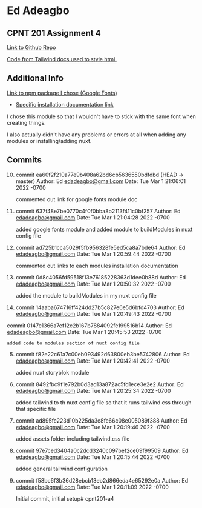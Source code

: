 # Ed Adeagbo

## CPNT 201 Assignment 4

[Link to Github Repo]()

[Code from Tailwind docs used to style html.](https://tailwindcss.com/)

## Additional Info

[Link to npm package I chose (Google Fonts)](https://github.com/nuxt-community/google-fonts-module)
 - [Specific installation documentation link](https://github.com/nuxt-community/google-fonts-module#setup)

I chose this module so that I wouldn't have to stick with the same font when creating things.

I also actually didn't have any problems or errors at all when adding any modules or installing/adding nuxt.

## Commits

10. commit ea60f2f210a77e9b408a62bd6cb5636550bdfdbd (HEAD -> master)
  Author: Ed <edadeagbo@gmail.com>
  Date:   Tue Mar 1 21:06:01 2022 -0700

    commented out link for google fonts module doc

9. commit 637f48e7be0770c4f0f0bba8b2113f411c0bf257
  Author: Ed <edadeagbo@gmail.com>
  Date:   Tue Mar 1 21:04:28 2022 -0700

    added google fonts module and added module to buildModules in nuxt config file

8. commit ad725b1cca5029f5fb956328fe5ed5ca8a7bde64
  Author: Ed <edadeagbo@gmail.com>
  Date:   Tue Mar 1 20:59:44 2022 -0700

    commented out links to each modules installation documentation

7. commit 0d8c4056fd59518f13e76185228363d1dee0b88d
  Author: Ed <edadeagbo@gmail.com>
  Date:   Tue Mar 1 20:50:32 2022 -0700

    added the module to buildModules in my nuxt config file

6. commit 14aaba674716ff424dd27b5c827e6e5d6bfd4703
  Author: Ed <edadeagbo@gmail.com>
  Date:   Tue Mar 1 20:49:43 2022 -0700

  commit 0147e1366a7ef12c2b167b7884092fe199516b14
  Author: Ed <edadeagbo@gmail.com>
  Date:   Tue Mar 1 20:45:53 2022 -0700

    added code to modules section of nuxt config file

5. commit f82e22c61a7c00eb093492d63800eb3be5742806
  Author: Ed <edadeagbo@gmail.com>
  Date:   Tue Mar 1 20:42:41 2022 -0700

    added nuxt storyblok module

4. commit 8492fbc9f1e792b0d3ad13a872ac5fd1ece3e2e2
  Author: Ed <edadeagbo@gmail.com>
  Date:   Tue Mar 1 20:25:34 2022 -0700

    added tailwind to th nuxt config file so that it runs tailwind css through that specific file

3. commit ad895fc223d10b225da3e8fe66c08e005089f388
  Author: Ed <edadeagbo@gmail.com>
  Date:   Tue Mar 1 20:19:46 2022 -0700

    added assets folder including tailwind.css file

2. commit 97e7ced3404a0c2dcd3240c097bef2ce09f99509
  Author: Ed <edadeagbo@gmail.com>
  Date:   Tue Mar 1 20:15:44 2022 -0700

    added general tailwind configuration

1. commit f58bc6f3b36d28ebcb13eb2d866eda4e65292e0a
  Author: Ed <edadeagbo@gmail.com>
  Date:   Tue Mar 1 20:11:09 2022 -0700

    Initial commit, initial setup# cpnt201-a4
